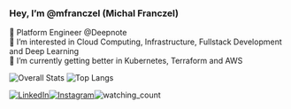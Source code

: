 ### Hey, I’m @mfranczel (Michal Franczel)
💼 Platform Engineer @Deepnote \
👀 I’m interested in Cloud Computing, Infrastructure, Fullstack Development and Deep Learning \
🌱 I’m currently getting better in Kubernetes, Terraform and AWS

![Overall Stats](https://github-readme-stats.vercel.app/api?username=mfranczel&count_private=true&show_icons=true&hide=contribs)
![Top Langs](https://github-readme-stats.vercel.app/api/top-langs/?username=mfranczel&layout=compact)

<div style="display: flex; flex-direction: row">
  <a href="https://www.linkedin.com/in/mfranczel/" target="_blank"><img src="https://img.shields.io/badge/LinkedIn-%230077B5.svg?&style=flat-square&logo=linkedin&logoColor=white" alt="LinkedIn"></a>
  <a href="https://www.instagram.com/mfranczel/" target="_blank"><img src="https://img.shields.io/badge/Instagram-%23E4405F.svg?&style=flat-square&logo=instagram&logoColor=white" alt="Instagram"></a>
  <img src="https://komarev.com/ghpvc/?username=mfranczel&color=brightgreen" alt="watching_count" />
</div>
